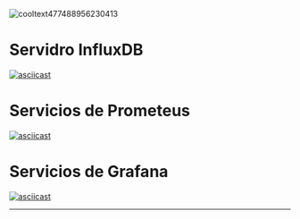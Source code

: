 ![cooltext477488956230413](https://github.com/user-attachments/assets/af9da036-ee38-4230-951e-4fee30717e9e)


# Servidro InfluxDB
[![asciicast](https://asciinema.org/a/620847.svg)](https://asciinema.org/a/620847)

# Servicios de Prometeus
[![asciicast](https://asciinema.org/a/620959.svg)](https://asciinema.org/a/620959)

# Servicios de Grafana
[![asciicast](https://asciinema.org/a/621175.svg)](https://asciinema.org/a/621175)

---




